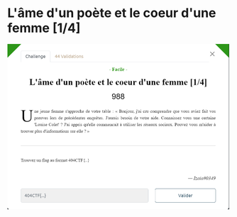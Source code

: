 # L'âme d'un poète et le coeur d'une femme [1/4]

<img alt="énoncé du challenge" src="enonce.png" width=500>
